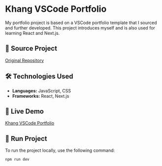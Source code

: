 # Khang VSCode Portfolio  

My portfolio project is based on a VSCode portfolio template that I sourced and further developed. This project introduces myself and is also used for learning React and Next.js.  

## 🔗 Source Project  
[Original Repository](https://github.com/itsnitinr/vscode-portfolio)  

## 🛠 Technologies Used  
- **Languages:** JavaScript, CSS  
- **Frameworks:** React, Next.js  

## 🚀 Live Demo  
[Khang VSCode Portfolio](https://khang-vsc-portfolio.netlify.app/)  

## 📌 Run Project  
To run the project locally, use the following command:  
```sh
npm run dev